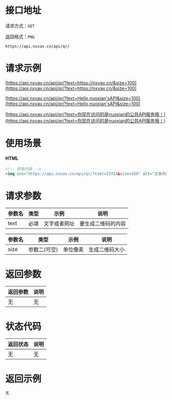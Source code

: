 # 接口地址

请求方式：`GET`

返回格式：`PNG`

```API
https://api.nxvav.cn/api/qr/
```

# 请求示例

[https://api.nxvav.cn/api/qr/?text=https://nxvav.cn/&size=100](https://api.nxvav.cn/api/qr/?text=https://nxvav.cn/&size=100)

[https://api.nxvav.cn/api/qr/?text=Hello,nuoxian'sAPI&size=100](https://api.nxvav.cn/api/qr/?text=Hello,nuoxian'sAPI&size=100)

[https://api.nxvav.cn/api/qr/?text=你现在访问的是nuoxian的公共API服务哦！](https://api.nxvav.cn/api/qr/?text=你现在访问的是nuoxian的公共API服务哦！)

# 使用场景

<!-- tabs:start -->

#### **HTML**

```html
<!-- 获取内容 -->
<img src="https://api.nxvav.cn/api/qr/?txet=23333&size=320" alt="文本内容为23333，图片像素大小320" />
```

<!-- tabs:end -->

# 请求参数

| 参数名 | 类型 | 示例 | 说明 |
| ----- | ---- | ---- | ---- |
| text | 必填 | 文字或者网址 | 要生成二维码的内容 |

| 参数名 | 类型 | 示例 | 说明 |
| ----- | ---- | ---- | ---- |
| size | 参数二(可空) | 单位像素 | 生成二维码大小 |

# 返回参数

| 返回参数 | 说明 |
| ------- | ---- |
| 无 | 无 |

# 状态代码

| 返回状态 | 说明 |
| ------- | ---- |
| 无 | 无 |

# 返回示例

```html
无
```
